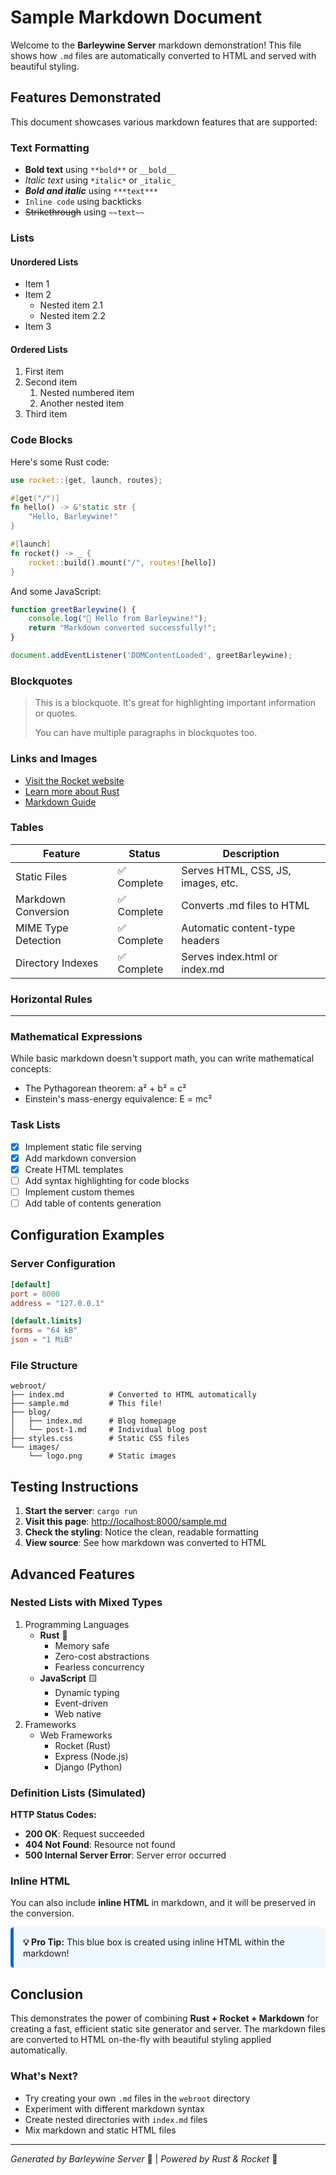 # Sample Markdown Document

Welcome to the **Barleywine Server** markdown demonstration! This file shows how `.md` files are automatically converted to HTML and served with beautiful styling.

## Features Demonstrated

This document showcases various markdown features that are supported:

### Text Formatting

- **Bold text** using `**bold**` or `__bold__`
- *Italic text* using `*italic*` or `_italic_`
- ***Bold and italic*** using `***text***`
- `Inline code` using backticks
- ~~Strikethrough~~ using `~~text~~`

### Lists

#### Unordered Lists
- Item 1
- Item 2
  - Nested item 2.1
  - Nested item 2.2
- Item 3

#### Ordered Lists
1. First item
2. Second item
   1. Nested numbered item
   2. Another nested item
3. Third item

### Code Blocks

Here's some Rust code:

```rust
use rocket::{get, launch, routes};

#[get("/")]
fn hello() -> &'static str {
    "Hello, Barleywine!"
}

#[launch]
fn rocket() -> _ {
    rocket::build().mount("/", routes![hello])
}
```

And some JavaScript:

```javascript
function greetBarleywine() {
    console.log("🍺 Hello from Barleywine!");
    return "Markdown converted successfully!";
}

document.addEventListener('DOMContentLoaded', greetBarleywine);
```

### Blockquotes

> This is a blockquote. It's great for highlighting important information or quotes.
>
> You can have multiple paragraphs in blockquotes too.

### Links and Images

- [Visit the Rocket website](https://rocket.rs/)
- [Learn more about Rust](https://www.rust-lang.org/)
- [Markdown Guide](https://www.markdownguide.org/)

### Tables

| Feature | Status | Description |
|---------|--------|-------------|
| Static Files | ✅ Complete | Serves HTML, CSS, JS, images, etc. |
| Markdown Conversion | ✅ Complete | Converts .md files to HTML |
| MIME Type Detection | ✅ Complete | Automatic content-type headers |
| Directory Indexes | ✅ Complete | Serves index.html or index.md |

### Horizontal Rules

---

### Mathematical Expressions

While basic markdown doesn't support math, you can write mathematical concepts:

- The Pythagorean theorem: a² + b² = c²
- Einstein's mass-energy equivalence: E = mc²

### Task Lists

- [x] Implement static file serving
- [x] Add markdown conversion
- [x] Create HTML templates
- [ ] Add syntax highlighting for code blocks
- [ ] Implement custom themes
- [ ] Add table of contents generation

## Configuration Examples

### Server Configuration

```toml
[default]
port = 8000
address = "127.0.0.1"

[default.limits]
forms = "64 kB"
json = "1 MiB"
```

### File Structure

```
webroot/
├── index.md          # Converted to HTML automatically
├── sample.md         # This file!
├── blog/
│   ├── index.md      # Blog homepage
│   └── post-1.md     # Individual blog post
├── styles.css        # Static CSS files
└── images/
    └── logo.png      # Static images
```

## Testing Instructions

1. **Start the server**: `cargo run`
2. **Visit this page**: [http://localhost:8000/sample.md](http://localhost:8000/sample.md)
3. **Check the styling**: Notice the clean, readable formatting
4. **View source**: See how markdown was converted to HTML

## Advanced Features

### Nested Lists with Mixed Types

1. Programming Languages
   - **Rust** 🦀
     - Memory safe
     - Zero-cost abstractions
     - Fearless concurrency
   - **JavaScript** 🟨
     - Dynamic typing
     - Event-driven
     - Web native
2. Frameworks
   - Web Frameworks
     - Rocket (Rust)
     - Express (Node.js)
     - Django (Python)

### Definition Lists (Simulated)

**HTTP Status Codes:**
- **200 OK**: Request succeeded
- **404 Not Found**: Resource not found
- **500 Internal Server Error**: Server error occurred

### Inline HTML

You can also include <strong>inline HTML</strong> in markdown, and it will be preserved in the conversion.

<div style="background-color: #f0f8ff; padding: 15px; border-radius: 5px; border-left: 5px solid #0066cc;">
    <strong>💡 Pro Tip:</strong> This blue box is created using inline HTML within the markdown!
</div>

## Conclusion

This demonstrates the power of combining **Rust + Rocket + Markdown** for creating a fast, efficient static site generator and server. The markdown files are converted to HTML on-the-fly with beautiful styling applied automatically.

### What's Next?

- Try creating your own `.md` files in the `webroot` directory
- Experiment with different markdown syntax
- Create nested directories with `index.md` files
- Mix markdown and static HTML files

---

*Generated by Barleywine Server* 🍺 | *Powered by Rust & Rocket* 🚀

